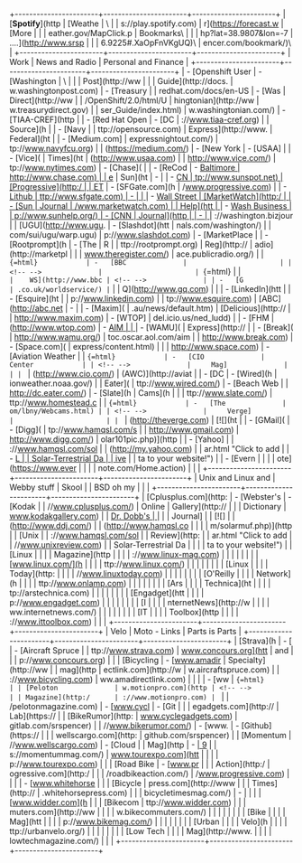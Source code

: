 +-----------------------+-----------------------+-----------------------+
| [**Spotify**](http    | [Weathe               | \                     |
| s://play.spotify.com) | r](https://forecast.w | [More                 |
|                       | eather.gov/MapClick.p | Bookmarks\            |
|                       | hp?lat=38.9807&lon=-7 | ....](http://www.srsp |
|                       | 6.9225#.XaOpFnVKgUQ)\ | encer.com/bookmark/)\ |
+-----------------------+-----------------------+-----------------------+
| Work                  | News and Radio        | Personal and Finance  |
+-----------------------+-----------------------+-----------------------+
| -   [Openshift User   | -   [Washington       | \                     |
|                       |     Post](http://ww   |                       |
|   Guide](http://docs. | w.washingtonpost.com) | -   [Treasury         |
| redhat.com/docs/en-US | -   [Was              |     Direct](http://ww |
| /OpenShift/2.0/html/U | hingtonian](http://ww | w.treasurydirect.gov) |
| ser_Guide/index.html) | w.washingtonian.com/) | -   [TIAA-CREF](http  |
| -   [Red Hat Open     | -   [DC               | ://www.tiaa-cref.org) |
|     Source](h         |                       | -   [Navy             |
| ttp://opensource.com) |  Express](http://www. |     Federal](ht       |
| -   [Medium.com]      | expressnightout.com/) | tp://www.navyfcu.org) |
| (https://medium.com/) | -   [New York         | -   [USAA]            |
| -   [Vice](           |     Times](ht         | (http://www.usaa.com) |
| http://www.vice.com/) | tp://www.nytimes.com) | -   [Chase](          |
| -   [ReCod            | -   [Baltimore        | http://www.chase.com) |
| e](http://recode.net) |     Sun](ht           | -                     |
| -   [CN               | tp://www.sunspot.net) |  [Progressive](http:/ |
| ET](http://cnet.com/) | -   [SFGate.com](h    | /www.progressive.com) |
| -   [Lithub           | ttp://www.sfgate.com) | -                     |
| ](http://lithub.com/) | -   [Wall Street      |  [MarketWatch](http:/ |
| -   [Sun              |     Journal           | /www.marketwatch.com) |
|     Help](htt         | ](http://www.wsj.com) | -   [Wash Business    |
| p://www.sunhelp.org/) | -   [CNN              |     Journal](http     |
| -                     | ](http://www.cnn.com) | ://washington.bizjour |
| [UGU](http://www.ugu. | -   [Slashdot](htt    | nals.com/washington/) |
| com/sui/ugu/warp.ugu) | p://www.slashdot.com) | -   [MarketPlace      |
| -   [Rootprompt](h    | -   [The              |     R                 |
| ttp://rootprompt.org) |     Reg](http://      | adio](http://marketpl |
|                       | www.theregister.com/) | ace.publicradio.org/) |
| ```{=html}            | -   [BBC              |                       |
| <!-- -->              |                       | ```{=html}            |
| ```                   |    WS](http://www.bbc | <!-- -->              |
| -   [G                | .co.uk/worldservice/) | ```                   |
| Q](http://www.gq.com) |     \|                | -   [LinkedIn](htt    |
| -   [Esquire](ht      |                       | p://www.linkedin.com) |
| tp://www.esquire.com) |  [ABC](http://abc.net | -                     |
| -   [Maxim](          | .au/news/default.htm) |   [Delicious](http:// |
| http://www.maxim.com) | -   [WTOP]            | del.icio.us/ned_ludd) |
| -   [FHM              | (http://www.wtop.com) | -   [AIM              |
| ](http://www.fhm.com) | -   [WAMU](           |     Express](http://  |
| -   [Break](          | http://www.wamu.org/) | toc.oscar.aol.com/aim |
| http://www.break.com) | -   [Space.com](      | express/content.html) |
|                       | http://www.space.com) | -   [Aviation Weather |
| ```{=html}            | -   [CIO              |     Center            |
| <!-- -->              |     Mag]              |                       |
| ```                   | (http://www.cio.com/) |   (AWC)](http://aviat |
| -   [DC               | -   [Wired](h         | ionweather.noaa.gov/) |
|     Eater](           | ttp://www.wired.com/) | -   [Beach Web        |
| http://dc.eater.com/) | -   [Slate](h         |     Cams](h           |
|                       | ttp://www.slate.com/) | ttp://www.homestead.c |
| ```{=html}            | -   [The              | om/lbny/Webcams.html) |
| <!-- -->              |     Verge]            |                       |
| ```                   | (http://theverge.com) | [![](ht               |
| -   [GMail](          | -   [Digg](           | tp://www.hamqsl.com/s |
| http://www.gmail.com) | http://www.digg.com/) | olar101pic.php)](http |
| -   [Yahoo]           |                       | ://www.hamqsl.com/sol |
| (http://my.yahoo.com) |                       | ar.html "Click to add |
| -   [L                |                       |  Solar-Terrestrial Da |
| ive](http://live.com) |                       | ta to your website!") |
| -   [Evern            |                       |                       |
| ote](https://www.ever |                       |                       |
| note.com/Home.action) |                       |                       |
+-----------------------+-----------------------+-----------------------+
| Unix and Linux and    | Webby stuff           | Skool                 |
| BSD oh my             |                       |                       |
+-----------------------+-----------------------+-----------------------+
| [Cplusplus.com](http: | -   [Webster\'s       | -   [Kodak            |
| //www.cplusplus.com/) |     Online            |     Gallery](http://  |
|                       |     Dictionary        | www.kodakgallery.com) |
| [Dr. Dobb\'s          | ](http://www.m-w.com) |                       |
| Journal]              |                       | [![]                  |
| (http://www.ddj.com/) |                       | (http://www.hamqsl.co |
|                       |                       | m/solarmuf.php)](http |
| [Unix                 |                       | ://www.hamqsl.com/sol |
| Review](http:         |                       | ar.html "Click to add |
| //www.unixreview.com) |                       |  Solar-Terrestrial Da |
|                       |                       | ta to your website!") |
| [Linux                |                       |                       |
| Magazine](http        |                       |                       |
| ://www.linux-mag.com) |                       |                       |
|                       |                       |                       |
| [www.linux.com/](h    |                       |                       |
| ttp://www.linux.com/) |                       |                       |
|                       |                       |                       |
| [Linux                |                       |                       |
| Today](http:          |                       |                       |
| //www.linuxtoday.com) |                       |                       |
|                       |                       |                       |
| [O\'Reilly            |                       |                       |
| Network](h            |                       |                       |
| ttp://www.onlamp.com) |                       |                       |
|                       |                       |                       |
| [Ars                  |                       |                       |
| Technica](ht          |                       |                       |
| tp://arstechnica.com) |                       |                       |
|                       |                       |                       |
| [Engadget](htt        |                       |                       |
| p://www.engadget.com) |                       |                       |
|                       |                       |                       |
| [I                    |                       |                       |
| nternetNews](http://w |                       |                       |
| ww.internetnews.com/) |                       |                       |
|                       |                       |                       |
| [IT                   |                       |                       |
| Toolbox](http         |                       |                       |
| ://www.ittoolbox.com) |                       |                       |
+-----------------------+-----------------------+-----------------------+
| Velo                  | Moto - Links          | Parts is Parts        |
+-----------------------+-----------------------+-----------------------+
| [Strava](h            | -   [                 | -   [Aircraft Spruce  |
| ttp://www.strava.com) | www.concours.org](htt |     and               |
|                       | p://www.concours.org) |                       |
| [Bicycling            | -   [www.amadir       |  Specialty](http://ww |
| mag](http             | ectlink.com](http://w | w.aircraftspruce.com) |
| ://www.bicycling.com) | ww.amadirectlink.com) |                       |
|                       | -   [ww               | ```{=html}            |
| [Peloton              | w.motionpro.com](http | <!-- -->              |
| Magazine](http:/      | ://www.motionpro.com) | ```                   |
| /pelotonmagazine.com) | -   [www.cycl         | -   [Git              |
|                       | egadgets.com](http:// |     Lab](https://     |
| [BikeRumor](http:     | www.cyclegadgets.com) | gitlab.com/srspencer) |
| //www.bikerumor.com/) | -   [www.             | -   [Github](https:// |
|                       | wellscargo.com](http: | github.com/srspencer) |
| [Momentum             | //www.wellscargo.com) | -   [Cloud            |
| Mag](http             | -   [                 |     9](https://c9.io) |
| s://momentummag.com/) | www.tourexpo.com](htt |                       |
|                       | p://www.tourexpo.com) |                       |
| [Road Bike            | -   [www.pr           |                       |
| Action](http:/        | ogressive.com](http:/ |                       |
| /roadbikeaction.com/) | /www.progressive.com) |                       |
|                       | -   [www.whitehorse   |                       |
| [Bicycle              | press.com](http://www |                       |
| Times](http://        | .whitehorsepress.com) |                       |
| bicycletimesmag.com/) | -                     |                       |
|                       |    [www.widder.com](h |                       |
| [Bikecom              | ttp://www.widder.com) |                       |
| muters.com](http://ww |                       |                       |
| w.bikecommuters.com/) |                       |                       |
|                       |                       |                       |
| [Bike                 |                       |                       |
| Mag](htt              |                       |                       |
| p://www.bikemag.com/) |                       |                       |
|                       |                       |                       |
| [Urban                |                       |                       |
| Velo](h               |                       |                       |
| ttp://urbanvelo.org/) |                       |                       |
|                       |                       |                       |
| [Low Tech             |                       |                       |
| Mag](http://www.      |                       |                       |
| lowtechmagazine.com/) |                       |                       |
+-----------------------+-----------------------+-----------------------+
